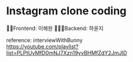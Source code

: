 # Instagram clone coding
👩‍💻Frontend: 이해원
👩🏻‍💻Backend: 하윤지

reference: interviewWithBunny <br>
https://youtube.com/playlist?list=PLPtUyMfD0mNJ7Xzn19yvBHMfZdY2JmJID
